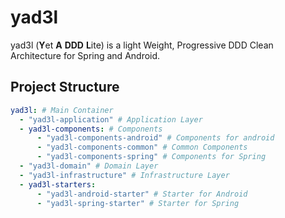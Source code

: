 # yad3l
yad3l (**Y**et **A** **DDD** **L**ite) is a 
light Weight, Progressive DDD Clean Architecture 
for Spring and Android.

## Project Structure
```yaml
yad3l: # Main Container
  - "yad3l-application" # Application Layer
  - yad3l-components: # Components
      - "yad3l-components-android" # Components for android
      - "yad3l-components-common" # Common Components
      - "yad3l-components-spring" # Components for Spring
  - "yad3l-domain" # Domain Layer
  - "yad3l-infrastructure" # Infrastructure Layer
  - yad3l-starters:
      - "yad3l-android-starter" # Starter for Android
      - "yad3l-spring-starter" # Starter for Spring
```